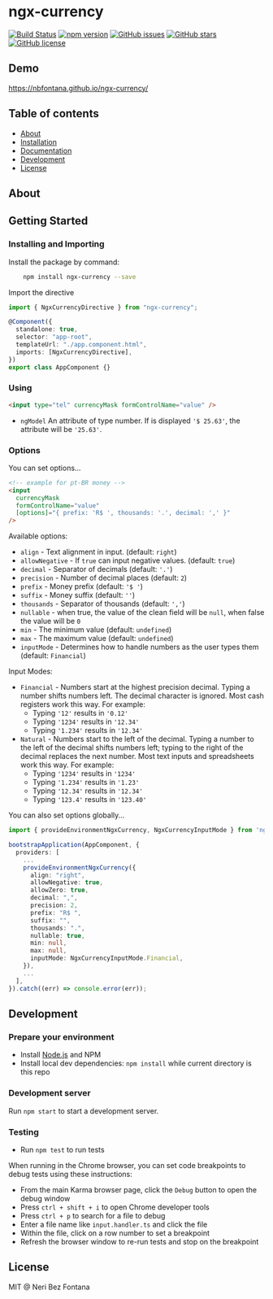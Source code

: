 # ngx-currency

[![Build Status](https://travis-ci.org/nbfontana/ngx-currency.svg?branch=master)](https://travis-ci.org/nbfontana/ngx-currency)
[![npm version](https://badge.fury.io/js/ngx-currency.png)](http://badge.fury.io/js/ngx-currency)
[![GitHub issues](https://img.shields.io/github/issues/nbfontana/ngx-currency.png)](https://github.com/nbfontana/ngx-currency/issues)
[![GitHub stars](https://img.shields.io/github/stars/nbfontana/ngx-currency.png)](https://github.com/nbfontana/ngx-currency/stargazers)
[![GitHub license](https://img.shields.io/badge/license-MIT-blue.png)](https://raw.githubusercontent.com/nbfontana/ngx-currency/master/LICENSE)

## Demo

https://nbfontana.github.io/ngx-currency/

## Table of contents

- [About](#about)
- [Installation](#installation)
- [Documentation](https://nbfontana.github.io/ngx-currency/docs/)
- [Development](#development)
- [License](#license)

## About

## Getting Started

### Installing and Importing

Install the package by command:

```sh
    npm install ngx-currency --save
```

Import the directive

```ts
import { NgxCurrencyDirective } from "ngx-currency";

@Component({
  standalone: true,
  selector: "app-root",
  templateUrl: "./app.component.html",
  imports: [NgxCurrencyDirective],
})
export class AppComponent {}
```

### Using

```html
<input type="tel" currencyMask formControlName="value" />
```

- `ngModel` An attribute of type number. If is displayed `'$ 25.63'`, the attribute will be `'25.63'`.

### Options

You can set options...

```html
<!-- example for pt-BR money -->
<input
  currencyMask
  formControlName="value"
  [options]="{ prefix: 'R$ ', thousands: '.', decimal: ',' }"
/>
```

Available options:

- `align` - Text alignment in input. (default: `right`)
- `allowNegative` - If `true` can input negative values. (default: `true`)
- `decimal` - Separator of decimals (default: `'.'`)
- `precision` - Number of decimal places (default: `2`)
- `prefix` - Money prefix (default: `'$ '`)
- `suffix` - Money suffix (default: `''`)
- `thousands` - Separator of thousands (default: `','`)
- `nullable` - when true, the value of the clean field will be `null`, when false the value will be `0`
- `min` - The minimum value (default: `undefined`)
- `max` - The maximum value (default: `undefined`)
- `inputMode` - Determines how to handle numbers as the user types them (default: `Financial`)

Input Modes:

- `Financial` - Numbers start at the highest precision decimal. Typing a number shifts numbers left.
  The decimal character is ignored. Most cash registers work this way. For example:
  - Typing `'12'` results in `'0.12'`
  - Typing `'1234'` results in `'12.34'`
  - Typing `'1.234'` results in `'12.34'`
- `Natural` - Numbers start to the left of the decimal. Typing a number to the left of the decimal shifts
  numbers left; typing to the right of the decimal replaces the next number. Most text inputs
  and spreadsheets work this way. For example:
  - Typing `'1234'` results in `'1234'`
  - Typing `'1.234'` results in `'1.23'`
  - Typing `'12.34'` results in `'12.34'`
  - Typing `'123.4'` results in `'123.40'`

You can also set options globally...

```ts
import { provideEnvironmentNgxCurrency, NgxCurrencyInputMode } from 'ngx-currency';

bootstrapApplication(AppComponent, {
  providers: [
    ...
    provideEnvironmentNgxCurrency({
      align: "right",
      allowNegative: true,
      allowZero: true,
      decimal: ",",
      precision: 2,
      prefix: "R$ ",
      suffix: "",
      thousands: ".",
      nullable: true,
      min: null,
      max: null,
      inputMode: NgxCurrencyInputMode.Financial,
    }),
    ...
  ],
}).catch((err) => console.error(err));
```

## Development

### Prepare your environment

- Install [Node.js](http://nodejs.org/) and NPM
- Install local dev dependencies: `npm install` while current directory is this repo

### Development server

Run `npm start` to start a development server.

### Testing

- Run `npm test` to run tests

When running in the Chrome browser, you can set code breakpoints to debug tests using these instructions:

- From the main Karma browser page, click the `Debug` button to open the debug window
- Press `ctrl + shift + i` to open Chrome developer tools
- Press `ctrl + p` to search for a file to debug
- Enter a file name like `input.handler.ts` and click the file
- Within the file, click on a row number to set a breakpoint
- Refresh the browser window to re-run tests and stop on the breakpoint

## License

MIT @ Neri Bez Fontana
